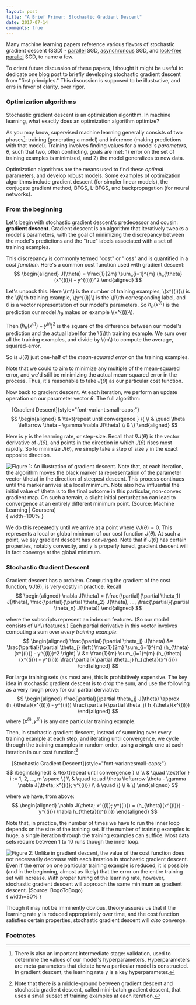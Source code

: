 ```yaml
---
layout: post 
title: "A Brief Primer: Stochastic Gradient Descent"
date: 2017-07-14
comments: true
---
```


Many machine learning papers reference various flavors of stochastic gradient descent (SGD) - [parallel](http://martin.zinkevich.org/publications/nips2010.pdf) SGD, [asynchronous](https://static.googleusercontent.com/media/research.google.com/en//archive/large_deep_networks_nips2012.pdf) SGD, and [lock-free parallel](https://people.eecs.berkeley.edu/~brecht/papers/hogwildTR.pdf) SGD, to name a few. 

To orient future discussion of these papers, I thought it might be useful to dedicate one blog post to briefly developing stochastic gradient descent from "first principles." This discussion is supposed to be illustrative, and errs in favor of clarity, over rigor.

### Optimization algorithms

Stochastic gradient descent is an optimization algorithm. In machine learning, what exactly does an optimization algorithm optimize?

As you may know, supervised machine learning generally consists of two phases[^1]: training (generating a model) and inference (making predictions with that model). Training involves finding values for a model's *parameters*, $\theta$, such that two, often conflicting, goals are met: 1) error on the set of training examples is minimized, and 2) the model generalizes to new data.

Optimization algorithms are the means used to find these *optimal* parameters, and develop robust models. Some examples of optimization algorithms include gradient descent (for simpler linear models), the conjugate gradient method, BFGS, L-BFGS, and backpropagation (for neural networks).

### From the beginning

Let's begin with stochastic gradient descent's predecessor and cousin: **gradient descent**. Gradient descent is an algorithm that iteratively tweaks a model's parameters, with the goal of minimizing the discrepancy between the model's predictions and the "true" labels associated with a set of training examples.

This discrepancy is commonly termed "cost" or "loss" and is quantified in a *cost function*. Here's a common cost function used with gradient descent:
$$
\begin{aligned}
J(\theta) = \frac{1}{2m} \sum_{i=1}^{m} (h_{\theta}(x^{(i)}) - y^{(i)})^2
\end{aligned}
$$

Let's unpack this. Here \\(m\\) is the number of training examples, \\(x^{(i)}\\) is the \\(i\\)th training example, \\(y^{(i)}\\) is the \\(i\\)th corresponding label, and $\theta$ is a vector representation of our model's parameters. So $h_{\theta}(x^{(i)})$ is the prediction our model $h_{\theta}$ makes on example \\(x^{(i)}\\).

Then $(h_{\theta}(x^{(i)}) - y^{(i)})^2$ is the square of the difference between our model's prediction and the actual label for the \\(i\\)th training example. We sum over all the training examples, and divide by \\(m\\) to compute the average, squared-error.

So is $J(\theta)$ just one-half of the *mean-squared error* on the training examples.

Note that we could to aim to minimize any multiple of the mean-squared error, and we'd still be minimizing the actual mean-squared error in the process. Thus, it's reasonable to take $J(\theta)$ as our particular cost function.

Now back to gradient descent. At each iteration, we perform an update operation on our parameter vector $\theta$. The full algorithm:

&nbsp;&nbsp;&nbsp;&nbsp;[Gradient Descent]{style="font-variant:small-caps;"}
$$
\begin{aligned}
& \text{repeat until convergence } \{ \\
& \quad \theta \leftarrow \theta - \gamma \nabla J(\theta) \\
& \}
\end{aligned}
$$

Here is $\gamma$ is the learning rate, or step-size. Recall that $\nabla J(\theta)$ is the vector derivative of $J(\theta)$, and points in the direction in which $J(\theta)$ rises most rapidly. So to minimize $J(\theta)$, we simply take a step of size $\gamma$ in the exact opposite direction. 

![<sup>**Figure 1**: An illustration of gradient descent. Note that, at each iteration, the algorithm moves the black marker (a representation of the parameter vector $\theta$) in the direction of *steepest descent*. This process continues until the marker arrives at a local minimum. Note also how influential the initial value of $\theta$ is to the final outcome in this particular, non-convex gradient map. On such a terrain, a slight initial perturbation can lead to convergence at an entirely different minimum point. (Source: [Machine Learning | Coursera](https://www.coursera.org/learn/machine-learning/))</sup>](../assets/gradient-descent/gradient-descent.png){ width=100% }

We do this repeatedly until we arrive at a point where $\nabla J(\theta) = 0$. This represents a local or global minimum of our cost function $J(\theta)$. At such a point, we say gradient descent has *converged*. Note that if $J(\theta)$ has certain properties, notably convexity, and $\gamma$ is properly tuned, gradient descent will in fact converge at the global minimum.

### Stochastic Gradient Descent

Gradient descent has a problem. Computing the gradient of the cost function, $\nabla J(\theta)$, is very costly in practice. Recall
$$
\begin{aligned}
\nabla J(\theta) = (\frac{\partial}{\partial \theta_1} J(\theta), \frac{\partial}{\partial \theta_2} J(\theta), ..., \frac{\partial}{\partial \theta_n} J(\theta))
\end{aligned}
$$

where the subscripts represent an index on features. (So our model consists of \\(n\\) features.) Each partial derivative in this vector involves computing a sum over *every training example*:
$$
\begin{aligned}
\frac{\partial}{\partial \theta_j} J(\theta) 
&= \frac{\partial}{\partial \theta_j} \left( \frac{1}{2m} \sum_{i=1}^{m} (h_{\theta}(x^{(i)}) - y^{(i)})^2 \right) \\
&= \frac{1}{m} \sum_{i=1}^{m} (h_{\theta}(x^{(i)}) - y^{(i)}) \frac{\partial}{\partial \theta_j} h_{\theta}(x^{(i)})
\end{aligned}
$$

For large training sets (as most are), this is prohibitively expensive. The key idea in stochastic gradient descent is to drop the sum, and use the following as a very rough proxy for our partial derviative:
$$
\begin{aligned}
\frac{\partial}{\partial \theta_j} J(\theta) \approx (h_{\theta}(x^{(i)}) - y^{(i)}) \frac{\partial}{\partial \theta_j} h_{\theta}(x^{(i)})
\end{aligned}
$$
where $(x^{(i)}, y^{(i)})$ is any one particular training example.

Then, in stochastic gradient descent, instead of summing over every training example at each step, and iterating until convergence, we cycle through the training examples in random order, using a *single* one at each iteration in our cost function:[^2]

&nbsp;&nbsp;&nbsp;&nbsp;[Stochastic Gradient Descent]{style="font-variant:small-caps;"}
$$
\begin{aligned}
& \text{repeat until convergence } \{ \\
& \quad \text{for } i := 1, 2, ..., m \space \{ \\
& \quad \quad \theta \leftarrow \theta - \gamma \nabla J(\theta; x^{(i)}; y^{(i)}) \\
& \quad \} \\
& \}
\end{aligned}
$$

where we have, from above:
$$
\begin{aligned}
\nabla J(\theta; x^{(i)}; y^{(i)}) = (h_{\theta}(x^{(i)}) - y^{(i)}) \nabla h_{\theta}(x^{(i)})
\end{aligned}
$$

Note that, in practice, the number of times we have to run the inner loop depends on the size of the training set. If the number of training examples is huge, a single iteration through the training examples can suffice. Most data sets require between 1 to 10 runs though the inner loop.

![<sup>**Figure 2**: Unlike in gradient descent, the value of the cost function does not necessarily decrease with each iteration in stochastic gradient descent. Even if the error on one particular training example is reduced, it is possible (and in the beginning, almost as likely) that the error on the *entire* training set will increase. With proper tuning of the learning rate, however, stochastic gradient descent will approach the same minimum as gradient descent. (Source: [BogoToBogo](http://www.bogotobogo.com/python/scikit-learn/images/Batch-vs-Stochastic-Gradient-Descent/stochastic-vs-batch-gradient-descent.png))</sup>](../assets/gradient-descent/comparison.png){ width=80% }

Though it may not be imminently obvious, theory assures us that if the learning rate $\gamma$ is reduced appropriately over time, and the cost function satisfies certain properties, stochastic gradient descent will *also* converge.

### Footnotes

[^1]: There is also an important intermediate stage: validation, used to determine the values of our model's hyperparameters. Hyperparameters are meta-parameters that dictate how a particular model is constructed. In gradient descent, the learning rate $\gamma$ is a key hyperparameter.

[^2]: Note that there is a middle-ground between gradient descent and stochastic gradient descent, called mini-batch gradient descent, that uses a small subset of training examples at each iteration.
